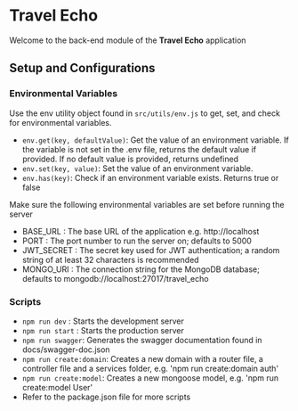 # Travel Echo

Welcome to the back-end module of the **Travel Echo** application

## Setup and Configurations

### Environmental Variables

Use the env utility object found in `src/utils/env.js` to get, set, and check for environmental variables.

- `env.get(key, defaultValue)`: Get the value of an environment variable. If the variable is not set in the .env file, returns the default value if provided. If no default value is provided, returns undefined
- `env.set(key, value)`: Set the value of an environment variable.
- `env.has(key)`: Check if an environment variable exists. Returns true or false

Make sure the following environmental variables are set before running the server

- BASE_URL : The base URL of the application e.g. http://localhost
- PORT : The port number to run the server on; defaults to 5000
- JWT_SECRET : The secret key used for JWT authentication; a random string of at least 32 characters is recommended
- MONGO_URI : The connection string for the MongoDB database; defaults to mongodb://localhost:27017/travel_echo

### Scripts

- `npm run dev` : Starts the development server
- `npm run start` : Starts the production server
- `npm run swagger`: Generates the swagger documentation found in docs/swagger-doc.json
- `npm run create:domain`: Creates a new domain with a router file, a controller file and a services folder, e.g. 'npm run create:domain auth'
- `npm run create:model`: Creates a new mongoose model, e.g. 'npm run create:model User'
- Refer to the package.json file for more scripts
